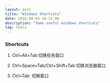 ```yaml
---
layout: post
title: "Windows Shortcuts"
date: 2016-08-03 18:15:06 
description: "Some useful windows shortcuts"
tag: Tools
---
```


### Shortcuts

1. Ctrl+Alt+Tab:切换任务窗口

2. Ctrl+Space+Tab/Ctrl+Shift+Tab:切换浏览器窗口

3. Ctrl+Tab: 切换窗口
